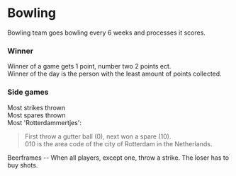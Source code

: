 Bowling
====

Bowling team goes bowling every 6 weeks and processes it scores.

### Winner

Winner of a game gets 1 point, number two 2 points ect.  
Winner of the day is the person with the least amount of points collected.  

### Side games

Most strikes thrown  
Most spares thrown  
Most 'Rotterdammertjes':  
>  First throw a gutter ball (0), next won a spare (10).  
>  010 is the area code of the city of Rotterdam in the Netherlands.  

Beerframes -- When all players, except one, throw a strike. The loser has to buy shots.
